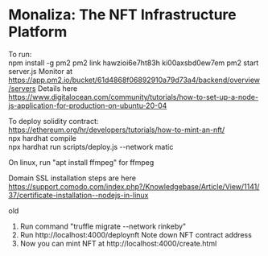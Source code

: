 # Monaliza: The NFT Infrastructure Platform

To run:  
npm install -g pm2
pm2 link hawzioi6e7ht83h ki00axsbd0ew7em
pm2 start server.js 
Monitor at https://app.pm2.io/bucket/61d4868f06892910a79d73a4/backend/overview/servers
Details here https://www.digitalocean.com/community/tutorials/how-to-set-up-a-node-js-application-for-production-on-ubuntu-20-04   

  

To deploy solidity contract:
https://ethereum.org/hr/developers/tutorials/how-to-mint-an-nft/  
npx hardhat compile  
npx hardhat run scripts/deploy.js --network matic  

On linux, run "apt  install ffmpeg" for ffmpeg

Domain SSL installation steps are here   
https://support.comodo.com/index.php?/Knowledgebase/Article/View/1141/37/certificate-installation--nodejs-in-linux   
  
old
1. Run command "truffle migrate --network rinkeby"
2. Run http://localhost:4000/deploynft
Note down NFT contract address
3. Now you can mint NFT at http://localhost:4000/create.html
